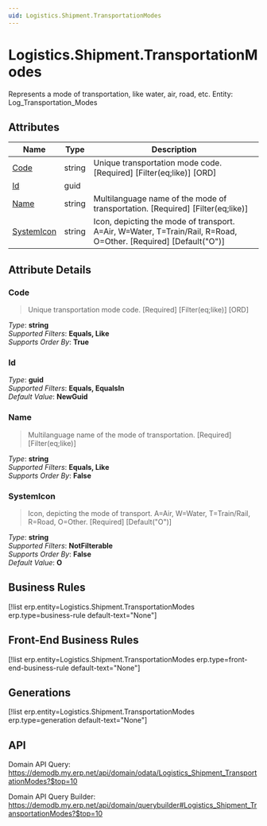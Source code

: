 ```yaml
---
uid: Logistics.Shipment.TransportationModes
---
```

# Logistics.Shipment.TransportationModes

Represents a mode of transportation, like water, air, road, etc. Entity: Log_Transportation_Modes

## Attributes

| Name | Type | Description |
| ---- | ---- | --- |
| [Code](Logistics.Shipment.TransportationModes.md#code) | string | Unique transportation mode code. [Required] [Filter(eq;like)] [ORD] 
| [Id](Logistics.Shipment.TransportationModes.md#id) | guid |  
| [Name](Logistics.Shipment.TransportationModes.md#name) | string | Multilanguage name of the mode of transportation. [Required] [Filter(eq;like)] 
| [SystemIcon](Logistics.Shipment.TransportationModes.md#systemicon) | string | Icon, depicting the mode of transport. A=Air, W=Water, T=Train/Rail, R=Road, O=Other. [Required] [Default("O")] 


## Attribute Details

### Code

> Unique transportation mode code. [Required] [Filter(eq;like)] [ORD]

_Type_: **string**  
_Supported Filters_: **Equals, Like**  
_Supports Order By_: **True**  

### Id

_Type_: **guid**  
_Supported Filters_: **Equals, EqualsIn**  
_Default Value_: **NewGuid**  

### Name

> Multilanguage name of the mode of transportation. [Required] [Filter(eq;like)]

_Type_: **string**  
_Supported Filters_: **Equals, Like**  
_Supports Order By_: **False**  

### SystemIcon

> Icon, depicting the mode of transport. A=Air, W=Water, T=Train/Rail, R=Road, O=Other. [Required] [Default("O")]

_Type_: **string**  
_Supported Filters_: **NotFilterable**  
_Supports Order By_: **False**  
_Default Value_: **O**  



## Business Rules

[!list erp.entity=Logistics.Shipment.TransportationModes erp.type=business-rule default-text="None"]

## Front-End Business Rules

[!list erp.entity=Logistics.Shipment.TransportationModes erp.type=front-end-business-rule default-text="None"]

## Generations

[!list erp.entity=Logistics.Shipment.TransportationModes erp.type=generation default-text="None"]

## API

Domain API Query:
<https://demodb.my.erp.net/api/domain/odata/Logistics_Shipment_TransportationModes?$top=10>

Domain API Query Builder:
<https://demodb.my.erp.net/api/domain/querybuilder#Logistics_Shipment_TransportationModes?$top=10>

